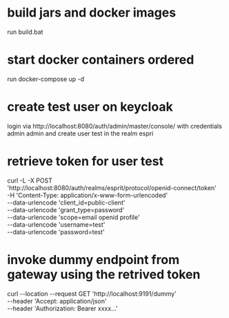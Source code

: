 # build jars and docker images
run build.bat
# start docker containers ordered
run docker-compose up -d
# create test user on keycloak
login via http://localhost:8080/auth/admin/master/console/ with credentials admin admin and create user test in the realm espri
# retrieve token for user test
curl -L -X POST \
  'http://localhost:8080/auth/realms/esprit/protocol/openid-connect/token' \
  -H 'Content-Type: application/x-www-form-urlencoded' \
  --data-urlencode 'client_id=public-client' \
  --data-urlencode 'grant_type=password' \
  --data-urlencode 'scope=email openid profile' \
  --data-urlencode 'username=test' \
  --data-urlencode 'password=test'
# invoke dummy endpoint from gateway using the retrived token
curl --location --request GET 'http://localhost:9191/dummy' \
--header 'Accept: application/json' \
--header 'Authorization: Bearer xxxx...'
